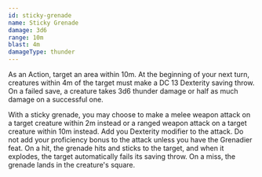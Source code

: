 ```yaml
---
id: sticky-grenade
name: Sticky Grenade
damage: 3d6
range: 10m
blast: 4m
damageType: thunder
---
```

As an Action, target an area within 10m. At the beginning of your next turn, creatures within 4m of the target must make
a DC 13 Dexterity saving throw. On a failed save, a creature takes 3d6 thunder damage or half as much damage on a
successful one.

With a sticky grenade, you may choose to make a melee weapon attack on a target creature within 2m instead or a ranged
weapon attack on a target creature within 10m instead. Add you Dexterity modifier to the attack. Do not add your
proficiency bonus to the attack unless you have the Grenadier feat. On a hit, the grenade hits and sticks to the target,
and when it explodes, the target automatically fails its saving throw. On a miss, the grenade lands in the creature's square.